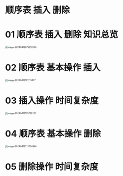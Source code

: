 # 顺序表 插入 删除



# 01 顺序表 插入 删除 知识总览

<img src="https://cvp.oss-cn-shanghai.aliyuncs.com/picgo/202404120752106.png" alt="image-20240412075212034" style="zoom:50%;" />



# 02 顺序表 基本操作 插入

<img src="https://cvp.oss-cn-shanghai.aliyuncs.com/picgo/202404121617189.png" alt="image-20240412161713477" style="zoom:50%;" />



# 03 插入操作 时间复杂度

<img src="https://cvp.oss-cn-shanghai.aliyuncs.com/picgo/202404121707706.png" alt="image-20240412170738253" style="zoom: 50%;" />



# 04 顺序表 基本操作 删除

<img src="https://cvp.oss-cn-shanghai.aliyuncs.com/picgo/202404122137223.png" alt="image-20240412213754946" style="zoom:50%;" />



# 05 删除操作 时间复杂度

